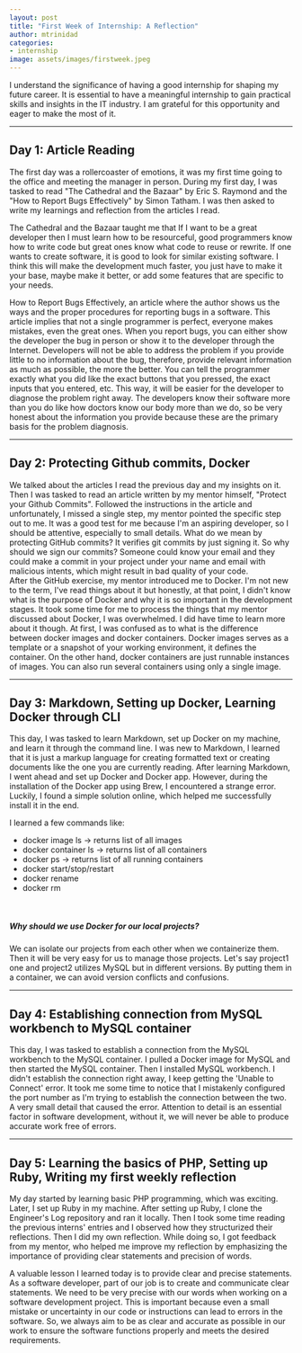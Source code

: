 ```yaml
---
layout: post
title: "First Week of Internship: A Reflection"
author: mtrinidad
categories: 
- internship
image: assets/images/firstweek.jpeg
---
```

I understand the significance of having a good internship for shaping my future career. It is essential to have a meaningful internship to gain practical skills and insights in the IT industry. I am grateful for this opportunity and eager to make the most of it.

---
## Day 1: Article Reading

The first day was a rollercoaster of emotions, it was my first time going to the office and meeting the manager in person. During my first day, I was tasked to read "The Cathedral and the Bazaar" by Eric S. Raymond and the "How to Report Bugs Effectively" by Simon Tatham. I was then asked to write my learnings and reflection from the articles I read.

The Cathedral and the Bazaar taught me that If I want to be a great developer then I must learn how to be resourceful, good programmers know how to write code but great ones know what code to reuse or rewrite. If one wants to create software, it is good to look for similar existing software. I think this will make the development much faster, you just have to make it your base, maybe make it better, or add some features that are specific to your needs. 

How to Report Bugs Effectively, an article where the author shows us the ways and the 
proper procedures for reporting bugs in a software. This article implies that not a single programmer is perfect, everyone makes mistakes, even the great ones. When you report bugs, you can either show the developer the bug in person or show it to the developer through the Internet. Developers will not be able to address the problem if you provide little to no information about the bug, therefore, provide relevant information as much as possible, the more the better. You can tell the programmer exactly what you did like the exact buttons that you pressed, the exact inputs that you entered, etc. This way, it will be easier for the developer to diagnose the problem right away. The developers know their software more than you do like how doctors know our body more than we do, so be very honest about the information you provide because these are the primary basis for the problem diagnosis. 


---

## Day 2: Protecting Github commits, Docker

We talked about the articles I read the previous day and my insights on it. Then I was tasked to read an article written by my mentor himself, "Protect your Github Commits". Followed the instructions in the article and unfortunately, I missed a single step, my mentor pointed the specific step out to me. It was a good test for me because I'm an aspiring developer, so I should be attentive, especially to small details.
What do we mean by protecting GitHub commits? It verifies git commits by just signing it. So why should we sign our commits? Someone could know your email and they could make a commit in your project under your name and email with malicious intents, which might result in bad quality of your code. 
<br>
After the GitHub exercise, my mentor introduced me to Docker. I'm not new to the term, I've read things about it but honestly, at that point, I didn't know what is the purpose of Docker and why it is so important in the development stages. It took some time for me to process the things that my mentor discussed about Docker, I was overwhelmed. I did have time to learn more about it though. At first, I was confused as to what is the difference between docker images and docker containers. Docker images serves as a template or a snapshot of your working environment, it defines the container. On the other hand, docker containers are just runnable instances of images. You can also run several containers using only a single image. 

---
## Day 3: Markdown, Setting up Docker, Learning Docker through CLI

This day, I was tasked to learn Markdown, set up Docker on my machine, and learn it through the command line. I was new to Markdown, I learned that it is just a markup language for creating formatted text or creating documents like the one you are currently reading. After learning Markdown, I went ahead and set up Docker and Docker app. However, during the installation of the Docker app using Brew, I encountered a strange error. Luckily, I found a simple solution online, which helped me successfully install it in the end. 

I learned a few commands like:
- docker image ls -> returns list of all images
- docker container ls -> returns list of all containers
- docker ps -> returns list of all running containers
- docker start/stop/restart 
- docker rename
- docker rm
<br>

##### Why should we use Docker for our local projects? 
We can isolate our projects from each other when we containerize them. Then it will be very easy for us to manage those projects. Let's say project1 one and project2 utilizes MySQL but in different versions. By putting them in a container, we can avoid version conflicts and confusions.


---
## Day 4: Establishing connection from MySQL workbench to MySQL container

This day, I was tasked to establish a connection from the MySQL workbench to the MySQL container. I pulled a Docker image for MySQL and then started the MySQL container. Then I installed MySQL workbench. I didn't establish the connection right away, I keep getting the 'Unable to Connect' error. It took me some time to notice that I mistakenly configured the port number as I'm trying to establish the connection between the two. A very small detail that caused the error. Attention to detail is an essential factor in software development, without it, we will never be able to produce accurate work free of errors.  

---
## Day 5: Learning the basics of PHP, Setting up Ruby, Writing my first weekly reflection

My day started by learning basic PHP programming, which was exciting. Later, I set up Ruby in my machine. After setting up Ruby, I clone the Engineer's Log repository and ran it locally. Then I took some time reading the previous interns' entries and I observed how they structurized their reflections. Then I did my own reflection. While doing so, I got feedback from my mentor, who helped me improve my reflection by emphasizing the importance of providing clear statements and precision of words. 

A valuable lesson I learned today is to provide clear and precise statements. As a software developer, part of our job is to create and communicate clear statements. We need to be very precise with our words when working on a software development project. This is important because even a small mistake or uncertainty in our code or instructions can lead to errors in the software. So, we always aim to be as clear and accurate as possible in our work to ensure the software functions properly and meets the desired requirements.
